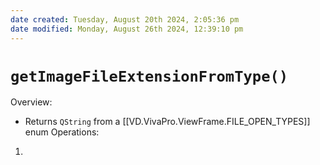 ```yaml
---
date created: Tuesday, August 20th 2024, 2:05:36 pm
date modified: Monday, August 26th 2024, 12:39:10 pm
---
```

# `getImageFileExtensionFromType()`
Overview:
- Returns `QString` from a [[VD.VivaPro.ViewFrame.FILE_OPEN_TYPES]] enum
Operations:
1. 